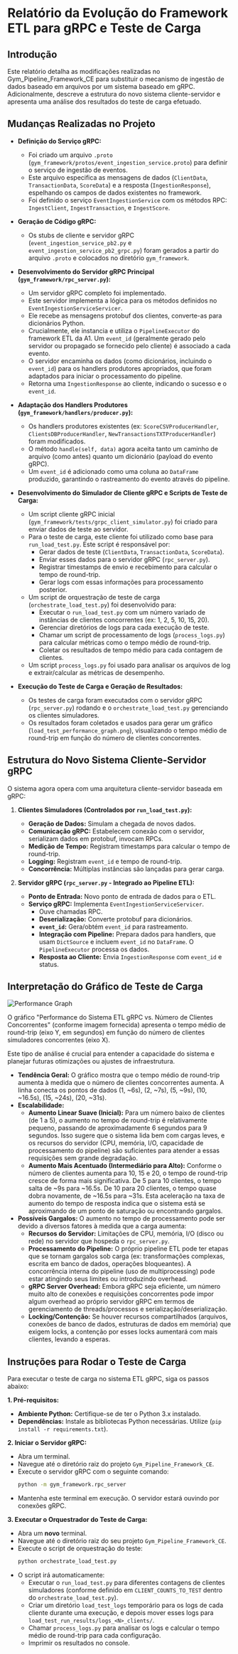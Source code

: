 # Relatório da Evolução do Framework ETL para gRPC e Teste de Carga

## Introdução

Este relatório detalha as modificações realizadas no Gym_Pipeline_Framework_CE para substituir o mecanismo de ingestão de dados baseado em arquivos por um sistema baseado em gRPC. Adicionalmente, descreve a estrutura do novo sistema cliente-servidor e apresenta uma análise dos resultados do teste de carga efetuado.

## Mudanças Realizadas no Projeto

*   **Definição do Serviço gRPC:**
    *   Foi criado um arquivo `.proto` (`gym_framework/protos/event_ingestion_service.proto`) para definir o serviço de ingestão de eventos.
    *   Este arquivo especifica as mensagens de dados (`ClientData`, `TransactionData`, `ScoreData`) e a resposta (`IngestionResponse`), espelhando os campos de dados existentes no framework.
    *   Foi definido o serviço `EventIngestionService` com os métodos RPC: `IngestClient`, `IngestTransaction`, e `IngestScore`.

*   **Geração de Código gRPC:**
    *   Os stubs de cliente e servidor gRPC (`event_ingestion_service_pb2.py` e `event_ingestion_service_pb2_grpc.py`) foram gerados a partir do arquivo `.proto` e colocados no diretório `gym_framework`.

*   **Desenvolvimento do Servidor gRPC Principal (`gym_framework/rpc_server.py`):**
    *   Um servidor gRPC completo foi implementado.
    *   Este servidor implementa a lógica para os métodos definidos no `EventIngestionServiceServicer`.
    *   Ele recebe as mensagens protobuf dos clientes, converte-as para dicionários Python.
    *   Crucialmente, ele instancia e utiliza o `PipelineExecutor` do framework ETL da A1. Um `event_id` (geralmente gerado pelo servidor ou propagado se fornecido pelo cliente) é associado a cada evento.
    *   O servidor encaminha os dados (como dicionários, incluindo o `event_id`) para os handlers produtores apropriados, que foram adaptados para iniciar o processamento do pipeline.
    *   Retorna uma `IngestionResponse` ao cliente, indicando o sucesso e o `event_id`.

*   **Adaptação dos Handlers Produtores (`gym_framework/handlers/producer.py`):**
    *   Os handlers produtores existentes (ex: `ScoreCSVProducerHandler`, `ClientsDBProducerHandler`, `NewTransactionsTXTProducerHandler`) foram modificados.
    *   O método `handle(self, data)` agora aceita tanto um caminho de arquivo (como antes) quanto um dicionário (payload do evento gRPC).
    *   Um `event_id` é adicionado como uma coluna ao `DataFrame` produzido, garantindo o rastreamento do evento através do pipeline.

*   **Desenvolvimento do Simulador de Cliente gRPC e Scripts de Teste de Carga:**
    *   Um script cliente gRPC inicial (`gym_framework/tests/grpc_client_simulator.py`) foi criado para enviar dados de teste ao servidor.
    *   Para o teste de carga, este cliente foi utilizado como base para `run_load_test.py`. Este script é responsável por:
        *   Gerar dados de teste (`ClientData`, `TransactionData`, `ScoreData`).
        *   Enviar esses dados para o servidor gRPC (`rpc_server.py`).
        *   Registrar timestamps de envio e recebimento para calcular o tempo de round-trip.
        *   Gerar logs com essas informações para processamento posterior.
    *   Um script de orquestração de teste de carga (`orchestrate_load_test.py`) foi desenvolvido para:
        *   Executar o `run_load_test.py` com um número variado de instâncias de clientes concorrentes (ex: 1, 2, 5, 10, 15, 20).
        *   Gerenciar diretórios de logs para cada execução de teste.
        *   Chamar um script de processamento de logs (`process_logs.py`) para calcular métricas como o tempo médio de round-trip.
        *   Coletar os resultados de tempo médio para cada contagem de clientes.
    *   Um script `process_logs.py` foi usado para analisar os arquivos de log e extrair/calcular as métricas de desempenho.

*   **Execução do Teste de Carga e Geração de Resultados:**
    *   Os testes de carga foram executados com o servidor gRPC (`rpc_server.py`) rodando e o `orchestrate_load_test.py` gerenciando os clientes simuladores.
    *   Os resultados foram coletados e usados para gerar um gráfico (`load_test_performance_graph.png`), visualizando o tempo médio de round-trip em função do número de clientes concorrentes.

## Estrutura do Novo Sistema Cliente-Servidor gRPC

O sistema agora opera com uma arquitetura cliente-servidor baseada em gRPC:

1.  **Clientes Simuladores (Controlados por `run_load_test.py`):**
    *   **Geração de Dados:** Simulam a chegada de novos dados.
    *   **Comunicação gRPC:** Estabelecem conexão com o servidor, serializam dados em protobuf, invocam RPCs.
    *   **Medição de Tempo:** Registram timestamps para calcular o tempo de round-trip.
    *   **Logging:** Registram `event_id` e tempo de round-trip.
    *   **Concorrência:** Múltiplas instâncias são lançadas para gerar carga.

2.  **Servidor gRPC (`rpc_server.py` - Integrado ao Pipeline ETL):**
    *   **Ponto de Entrada:** Novo ponto de entrada de dados para o ETL.
    *   **Serviço gRPC:** Implementa `EventIngestionServiceServicer`.
        *   Ouve chamadas RPC.
        *   **Deserialização:** Converte protobuf para dicionários.
        *   **`event_id`:** Gera/obtém `event_id` para rastreamento.
        *   **Integração com Pipeline:** Prepara dados para handlers, que usam `DictSource` e incluem `event_id` no `DataFrame`. O `PipelineExecutor` processa os dados.
        *   **Resposta ao Cliente:** Envia `IngestionResponse` com `event_id` e status.

## Interpretação do Gráfico de Teste de Carga

![Performance Graph](load_test_performance_graph.png)

O gráfico "Performance do Sistema ETL gRPC vs. Número de Clientes Concorrentes" (conforme imagem fornecida) apresenta o tempo médio de round-trip (eixo Y, em segundos) em função do número de clientes simuladores concorrentes (eixo X).

Este tipo de análise é crucial para entender a capacidade do sistema e planejar futuras otimizações ou ajustes de infraestrutura.

*   **Tendência Geral:** O gráfico mostra que o tempo médio de round-trip aumenta à 
medida que o número de clientes concorrentes aumenta. A linha conecta os pontos de dados 
(1, ~6s), (2, ~7s), (5, ~9s), (10, ~16.5s), (15, ~24s), (20, ~31s).
*   **Escalabilidade:**
    *   **Aumento Linear Suave (Inicial):** Para um número baixo de clientes (de 1 a 5), 
    o aumento no tempo de round-trip é relativamente pequeno, passando de aproximadamente 
    6 segundos para 9 segundos. Isso sugere que o sistema lida bem com cargas leves, e os 
    recursos do servidor (CPU, memória, I/O, capacidade de processamento do pipeline) são 
    suficientes para atender a essas requisições sem grande degradação.
    *   **Aumento Mais Acentuado (Intermediário para Alto):** Conforme o número de 
    clientes aumenta para 10, 15 e 20, o tempo de round-trip cresce de forma mais 
    significativa. De 5 para 10 clientes, o tempo salta de ~9s para ~16.5s. De 10 para 20 
    clientes, o tempo quase dobra novamente, de ~16.5s para ~31s. Esta aceleração na taxa 
    de aumento do tempo de resposta indica que o sistema está se aproximando de um ponto 
    de saturação ou encontrando gargalos.
*   **Possíveis Gargalos:** O aumento no tempo de processamento pode ser devido a 
diversos fatores à medida que a carga aumenta:
    *   **Recursos do Servidor:** Limitações de CPU, memória, I/O (disco ou rede) no 
    servidor que hospeda o `rpc_server.py`.
    *   **Processamento do Pipeline:** O próprio pipeline ETL pode ter etapas que se 
    tornam gargalos sob carga (ex: transformações complexas, escrita em banco de dados, 
    operações bloqueantes). A concorrência interna do pipeline (uso de multiprocessing) 
    pode estar atingindo seus limites ou introduzindo overhead.
    *   **gRPC Server Overhead:** Embora gRPC seja eficiente, um número muito alto de 
    conexões e requisições concorrentes pode impor algum overhead ao próprio servidor 
    gRPC em termos de gerenciamento de threads/processos e serialização/deserialização.
    *   **Locking/Contenção:** Se houver recursos compartilhados (arquivos, conexões de 
    banco de dados, estruturas de dados em memória) que exigem locks, a contenção por 
    esses locks aumentará com mais clientes, levando a esperas.

## Instruções para Rodar o Teste de Carga

Para executar o teste de carga no sistema ETL gRPC, siga os passos abaixo:

**1. Pré-requisitos:**
*   **Ambiente Python:** Certifique-se de ter o Python 3.x instalado.
*   **Dependências:** Instale as bibliotecas Python necessárias. Utilize
 (`pip install -r requirements.txt`).

**2. Iniciar o Servidor gRPC:**
*   Abra um terminal.
*   Navegue até o diretório raiz do projeto `Gym_Pipeline_Framework_CE`.
*   Execute o servidor gRPC com o seguinte comando:
    ```bash
    python -m gym_framework.rpc_server
    ```
*   Mantenha este terminal em execução. O servidor estará ouvindo por conexões gRPC.

**3. Executar o Orquestrador do Teste de Carga:**
*   Abra um **novo** terminal.
*   Navegue até o diretório raiz do seu projeto `Gym_Pipeline_Framework_CE`.
*   Execute o script de orquestração do teste:
    ```bash
    python orchestrate_load_test.py
    ```
*   O script irá automaticamente:
    *   Executar o `run_load_test.py` para diferentes contagens de clientes simuladores (conforme definido em `CLIENT_COUNTS_TO_TEST` dentro do `orchestrate_load_test.py`).
    *   Criar um diretório `load_test_logs` temporário para os logs de cada cliente durante uma execução, e depois mover esses logs para `load_test_run_results/logs_<N>_clients/`.
    *   Chamar `process_logs.py` para analisar os logs e calcular o tempo médio de round-trip para cada configuração.
    *   Imprimir os resultados no console.
 
